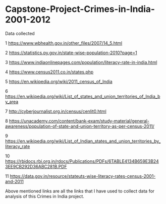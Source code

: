 # Capstone-Project-Crimes-in-India-2001-2012

Data collected


1 https://www.wbhealth.gov.in/other_files/2007/14_5.html   

2 https://statistics.py.gov.in/state-wise-population-2010?page=1

3 https://www.indiaonlinepages.com/population/literacy-rate-in-india.html

4 https://www.census2011.co.in/states.php

5 https://en.wikipedia.org/wiki/2011_census_of_India

6 https://en.wikipedia.org/wiki/List_of_states_and_union_territories_of_India_by_area

7 http://cyberjournalist.org.in/census/cenlit0.html

8 https://unacademy.com/content/bank-exam/study-material/general-awareness/population-of-state-and-union-territory-as-per-census-2011/

9 https://en.wikipedia.org/wiki/List_of_Indian_states_and_union_territories_by_literacy_rate

10 https://rbidocs.rbi.org.in/rdocs/Publications/PDFs/6TABLE4134B659E3B243EE9CB292D36ABC281B.PDF

11 https://data.gov.in/resource/stateuts-wise-literacy-rates-census-2001-and-2011


Above mentioned links are all the links that I have used to collect data for analysis of this Crimes in India project.
